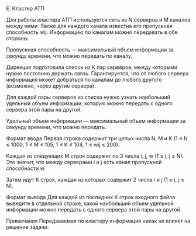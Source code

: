 E. Кластер АТП

Для работы кластера АТП используется сеть из N серверов и M каналов между ними. Также для каждого канала известна его пропускная способность wij. Информацию по каналам можно передавать в обе стороны.

Пропускная способность — максимальный объем информации за секунду времени, что можно передать по каналу.

Дирекция подготовила список из K пар серверов, между которыми нужно постоянно держать связь. Гарантируется, что от любого сервера информация может добраться по каналам до любого другого (возможно, через другие сервера).

Для каждой пары серверов из списка нужно узнать наибольший удельный объем информации, которую можно передать с одного сервера этой пары на другой.

Удельный объем информации — максимальный объем информации за секунду времени, что можно передать.

Формат ввода
Первая строка содержит три целых числа N, M и K (1 ≤ N ≤ 1000, 1 ≤ M ≤ 105, 1 ≤ K ≤ 104, 1 ≤ wij ≤ 200).

Каждая из следующих M строк содержит по 3 числа i, j, w (1 ≤ i, j ≤ N). Это значит, что между серверами i и j есть канал пропускной способности w.

Затем идут K строк, каждая из которых содержит 2 числа i и j (1 ≤ i, j ≤ N).

Формат вывода
Для каждой из последних K строк входного файла выведите в отдельной строке, какой наибольший объем удельной информации можно передать с одного сервера этой пары на другой. 

Примечания
Передаваемая по кластеру информация никак не влияет на решение задачи.
